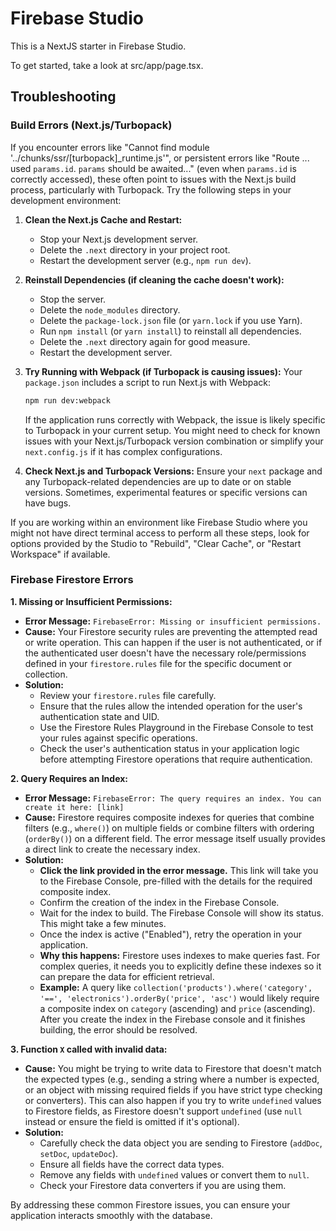 # Firebase Studio

This is a NextJS starter in Firebase Studio.

To get started, take a look at src/app/page.tsx.

## Troubleshooting

### Build Errors (Next.js/Turbopack)

If you encounter errors like "Cannot find module '../chunks/ssr/[turbopack]_runtime.js'", or persistent errors like "Route ... used `params.id`. `params` should be awaited..." (even when `params.id` is correctly accessed), these often point to issues with the Next.js build process, particularly with Turbopack. Try the following steps in your development environment:

1.  **Clean the Next.js Cache and Restart:**
    *   Stop your Next.js development server.
    *   Delete the `.next` directory in your project root.
    *   Restart the development server (e.g., `npm run dev`).

2.  **Reinstall Dependencies (if cleaning the cache doesn't work):**
    *   Stop the server.
    *   Delete the `node_modules` directory.
    *   Delete the `package-lock.json` file (or `yarn.lock` if you use Yarn).
    *   Run `npm install` (or `yarn install`) to reinstall all dependencies.
    *   Delete the `.next` directory again for good measure.
    *   Restart the development server.

3.  **Try Running with Webpack (if Turbopack is causing issues):**
    Your `package.json` includes a script to run Next.js with Webpack:
    ```bash
    npm run dev:webpack
    ```
    If the application runs correctly with Webpack, the issue is likely specific to Turbopack in your current setup. You might need to check for known issues with your Next.js/Turbopack version combination or simplify your `next.config.js` if it has complex configurations.

4.  **Check Next.js and Turbopack Versions:**
    Ensure your `next` package and any Turbopack-related dependencies are up to date or on stable versions. Sometimes, experimental features or specific versions can have bugs.

If you are working within an environment like Firebase Studio where you might not have direct terminal access to perform all these steps, look for options provided by the Studio to "Rebuild", "Clear Cache", or "Restart Workspace" if available.

### Firebase Firestore Errors

**1. Missing or Insufficient Permissions:**

*   **Error Message:** `FirebaseError: Missing or insufficient permissions.`
*   **Cause:** Your Firestore security rules are preventing the attempted read or write operation. This can happen if the user is not authenticated, or if the authenticated user doesn't have the necessary role/permissions defined in your `firestore.rules` file for the specific document or collection.
*   **Solution:**
    *   Review your `firestore.rules` file carefully.
    *   Ensure that the rules allow the intended operation for the user's authentication state and UID.
    *   Use the Firestore Rules Playground in the Firebase Console to test your rules against specific operations.
    *   Check the user's authentication status in your application logic before attempting Firestore operations that require authentication.

**2. Query Requires an Index:**

*   **Error Message:** `FirebaseError: The query requires an index. You can create it here: [link]`
*   **Cause:** Firestore requires composite indexes for queries that combine filters (e.g., `where()`) on multiple fields or combine filters with ordering (`orderBy()`) on a different field. The error message itself usually provides a direct link to create the necessary index.
*   **Solution:**
    *   **Click the link provided in the error message.** This link will take you to the Firebase Console, pre-filled with the details for the required composite index.
    *   Confirm the creation of the index in the Firebase Console.
    *   Wait for the index to build. The Firebase Console will show its status. This might take a few minutes.
    *   Once the index is active ("Enabled"), retry the operation in your application.
    *   **Why this happens:** Firestore uses indexes to make queries fast. For complex queries, it needs you to explicitly define these indexes so it can prepare the data for efficient retrieval.
    *   **Example:** A query like `collection('products').where('category', '==', 'electronics').orderBy('price', 'asc')` would likely require a composite index on `category` (ascending) and `price` (ascending).
    After you create the index in the Firebase console and it finishes building, the error should be resolved.

**3. Function `X` called with invalid data:**

*   **Cause:** You might be trying to write data to Firestore that doesn't match the expected types (e.g., sending a string where a number is expected, or an object with missing required fields if you have strict type checking or converters). This can also happen if you try to write `undefined` values to Firestore fields, as Firestore doesn't support `undefined` (use `null` instead or ensure the field is omitted if it's optional).
*   **Solution:**
    *   Carefully check the data object you are sending to Firestore (`addDoc`, `setDoc`, `updateDoc`).
    *   Ensure all fields have the correct data types.
    *   Remove any fields with `undefined` values or convert them to `null`.
    *   Check your Firestore data converters if you are using them.

By addressing these common Firestore issues, you can ensure your application interacts smoothly with the database.
